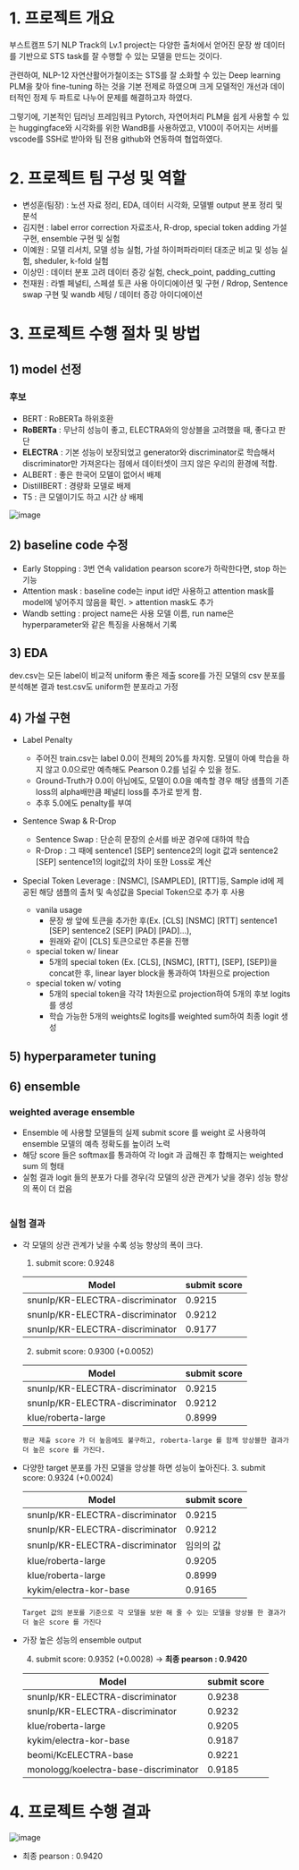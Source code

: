 # 1. 프로젝트 개요
부스트캠프 5기 NLP Track의 Lv.1 project는 다양한 출처에서 얻어진 문장 쌍 데이터를 기반으로 STS task를 잘 수행할 수 있는 모델을 만드는 것이다.

관련하여, NLP-12 자연산활어가철이조는 STS를 잘 소화할 수 있는 Deep learning PLM을 찾아 fine-tuning 하는 것을 기본 전제로 하였으며 크게 모델적인 개선과 데이터적인 정제 두 파트로 나누어 문제를 해결하고자 하였다.

그렇기에, 기본적인 딥러닝 프레임워크 Pytorch, 자연어처리 PLM을 쉽게 사용할 수 있는 huggingface와 시각화를 위한 WandB를 사용하였고, V100이 주어지는 서버를 vscode를 SSH로 받아와 팀 전용 github와 연동하여 협업하였다.

# 2. 프로젝트 팀 구성 및 역할
- 변성훈(팀장) : 노션 자료 정리, EDA, 데이터 시각화, 모델별 output 분포 정리 및 분석
- 김지현 : label error correction 자료조사, R-drop, special token adding 가설 구현, ensemble 구현 및 실험
- 이예원 : 모델 리서치, 모델 성능 실험, 가설 하이퍼파라미터 대조군 비교 및 성능 실험, sheduler, k-fold 실험
- 이상민 : 데이터 분포 고려 데이터 증강 실험, check_point, padding_cutting
- 천재원 : 라벨 페널티, 스페셜 토큰 사용 아이디에이션 및 구현 / Rdrop, Sentence swap 구현 및 wandb 세팅 / 데이터 증강 아이디에이션

# 3. 프로젝트 수행 절차 및 방법

## 1) model 선정

### 후보
- BERT : RoBERTa 하위호환
- **RoBERTa** : 무난히 성능이 좋고, ELECTRA와의 앙상블을 고려했을 때, 좋다고 판단
- **ELECTRA** : 기본 성능이 보장되었고 generator와 discriminator로 학습해서 discriminator만 가져온다는 점에서 데이터셋이 크지 않은 우리의 환경에 적합.
- ALBERT : 좋은 한국어 모델이 없어서 배제
- DistillBERT : 경량화 모델로 배제
- T5 : 큰 모델이기도 하고 시간 상 배제

![image](https://user-images.githubusercontent.com/126854237/234342782-863f3dd5-3005-49f6-b232-93ab500bff5b.png)

## 2) baseline code 수정
- Early Stopping : 3번 연속 validation pearson score가 하락한다면, stop 하는 기능
- Attention mask : baseline code는 input id만 사용하고 attention mask를 model에 넣어주지 않음을 확인. > attention mask도 추가
- Wandb setting : project name은 사용 모델 이름, run name은 hyperparameter와 같은 특징을 사용해서 기록

## 3) EDA
dev.csv는 모든 label이 비교적 uniform
좋은 제출 score를 가진 모델의 csv 분포를 분석해본 결과 test.csv도 uniform한 분포라고 가정


## 4) 가설 구현
- Label Penalty
  - 주어진 train.csv는 label 0.0이 전체의 20%를 차지함. 모델이 아예 학습을 하지 않고 0.0으로만 예측해도 Pearson 0.2를 넘길 수 있을 정도.
  - Ground-Truth가 0.0이 아님에도, 모델이 0.0을 예측할 경우 해당 샘플의 기존 loss의 alpha배만큼 페널티 loss를 추가로 받게 함.
  - 추후 5.0에도 penalty를 부여

- Sentence Swap & R-Drop
  - Sentence Swap : 단순히 문장의 순서를 바꾼 경우에 대하여 학습
  - R-Drop : 그 때에 sentence1 [SEP] sentence2의 logit 값과 sentence2 [SEP] sentence1의 logit값의 차이 또한 Loss로 계산
  
- Special Token Leverage : [NSMC], [SAMPLED], [RTT]등, Sample id에 제공된 해당 샘플의 출처 및 속성값을 Special Token으로 추가 후 사용
  - vanila usage
    - 문장 쌍 앞에 토큰을 추가한 후(Ex. [CLS] [NSMC] [RTT] sentence1 [SEP] sentence2 [SEP] [PAD] [PAD]...),
    - 원래와 같이 [CLS] 토큰으로만 추론을 진행
  - special token w/ linear
    - 5개의 special token (Ex. [CLS], [NSMC], [RTT], [SEP], [SEP])을 concat한 후, linear layer block을 통과하여 1차원으로 projection
  - special token w/ voting
    - 5개의 special token을 각각 1차원으로 projection하여 5개의 후보 logits를 생성
    - 학습 가능한 5개의 weights로 logits를 weighted sum하여 최종 logit 생성

## 5) hyperparameter tuning

  
## 6) ensemble
### weighted average ensemble
- Ensemble 에 사용할 모델들의 실제 submit score 를 weight 로 사용하여 ensemble 모델의 예측 정확도를 높이려 노력
- 해당 score 들은 softmax를 통과하여 각 logit 과 곱해진 후 합해지는 weighted sum 의 형태
- 실험 결과 logit 들의 분포가 다를 경우(각 모델의 상관 관계가 낮을 경우) 성능 향상의 폭이 더 컸음
<br><br>

### 실험 결과
- 각 모델의 상관 관계가 낮을 수록 성능 향상의 폭이 크다.

  1. submit score: 0.9248

  |Model|submit score|
  |---|---|
  |snunlp/KR-ELECTRA-discriminator|0.9215|
  |snunlp/KR-ELECTRA-discriminator|0.9212|
  |snunlp/KR-ELECTRA-discriminator|0.9177|

  2. submit score: 0.9300 (+0.0052)

  |Model|submit score|
  |---|---|
  |snunlp/KR-ELECTRA-discriminator|0.9215|
  |snunlp/KR-ELECTRA-discriminator|0.9212|
  |klue/roberta-large|0.8999|

  `평균 제출 score 가 더 높음에도 불구하고, roberta-large 를 함께 앙상블한 결과가 더 높은 score 를 가진다.`
  
- 다양한 target 분포를 가진 모델을 앙상블 하면 성능이 높아진다.
    3. submit score: 0.9324 (+0.0024)

  |Model|submit score|
  |---|---|
  |snunlp/KR-ELECTRA-discriminator|0.9215|
  |snunlp/KR-ELECTRA-discriminator|0.9212|
  |snunlp/KR-ELECTRA-discriminator|임의의 값|
  |klue/roberta-large|0.9205|
  |klue/roberta-large|0.8999|
  |kykim/electra-kor-base|0.9165|

  `Target 값의 분포를 기준으로 각 모델을 보완 해 줄 수 있는 모델을 앙상블 한 결과가 더 높은 score 를 가진다 `
  
- 가장 높은 성능의 ensemble output

   4. submit score: 0.9352 (+0.0028) -> **최종 pearson : 0.9420**

  |Model|submit score|
  |---|---|
  |snunlp/KR-ELECTRA-discriminator|0.9238|
  |snunlp/KR-ELECTRA-discriminator|0.9232|
  |klue/roberta-large|0.9205|
  |kykim/electra-kor-base|0.9187|
  |beomi/KcELECTRA-base|0.9221|
  |monologg/koelectra-base-discriminator|0.9185|
  
# 4. 프로젝트 수행 결과

![image](https://user-images.githubusercontent.com/126854237/234345560-e7921bc6-d3ef-4ebd-ab24-d237b579ed33.png)

- 최종 pearson : 0.9420
